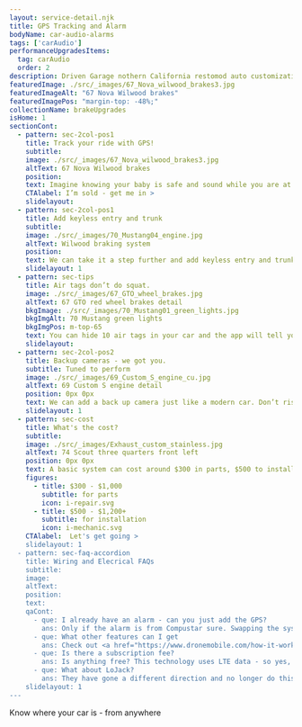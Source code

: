 ```yaml
---
layout: service-detail.njk
title: GPS Tracking and Alarm
bodyName: car-audio-alarms
tags: ['carAudio']
performanceUpgradesItems:
  tag: carAudio
  order: 2
description: Driven Garage nothern California restomod auto customization and repair shop
featuredImage: ./src/_images/67_Nova_wilwood_brakes3.jpg
featuredImageAlt: "67 Nova Wilwood brakes"
featuredImagePos: "margin-top: -48%;"
collectionName: brakeUpgrades
isHome: 1
sectionCont:
  - pattern: sec-2col-pos1
    title: Track your ride with GPS!
    subtitle: 
    image: ./src/_images/67_Nova_wilwood_brakes3.jpg
    altText: 67 Nova Wilwood brakes
    position: 
    text: Imagine knowing your baby is safe and sound while you are at work, on vacation - Anywhere! We install CompuStar alarm systems with Drone GPS so that you can see from your phone where your car is, it can alert you if it moves, the battery is low and more. Pretty slick eh?
    CTAlabel: I’m sold - get me in >
    slidelayout:
  - pattern: sec-2col-pos1
    title: Add keyless entry and trunk
    subtitle: 
    image: ./src/_images/70_Mustang04_engine.jpg
    altText: Wilwood braking system
    position: 
    text: We can take it a step further and add keyless entry and trunk to your system so you don’t have to fumble with keys to open the car or risk scratching your door.
    slidelayout: 1
  - pattern: sec-tips
    title: Air tags don’t do squat.
    image: ./src/_images/67_GTO_wheel_brakes.jpg
    altText: 67 GTO red wheel brakes detail
    bkgImage: ./src/_images/70_Mustang01_green_lights.jpg
    bkgImgAlt: 70 Mustang green lights
    bkgImgPos: m-top-65
    text: You can hide 10 air tags in your car and the app will tell you where your car was - not where it is. You can chase that thief for days while he’s joy riding your whip. Air tags don’t work real time…. And unless your car is stationary they will not tell you where your car is.
    slidelayout:
  - pattern: sec-2col-pos2
    title: Backup cameras - we got you.
    subtitle: Tuned to perform
    image: ./src/_images/69_Custom_S_engine_cu.jpg
    altText: 69 Custom S engine detail
    position: 0px 0px
    text: We can add a back up camera just like a modern car. Don’t risk scratching your ride when you put it to bed - we can hide the screen under the dash and put the camera on the license plate so you’ll barely know it’s there.
    slidelayout: 1
  - pattern: sec-cost
    title: What's the cost?
    subtitle: 
    image: ./src/_images/Exhaust_custom_stainless.jpg
    altText: 74 Scout three quarters front left
    position: 0px 0px
    text: A basic system can cost around $300 in parts, $500 to install and more complex systems $1000 in parts and $1200+ for install.
    figures:
      - title: $300 - $1,000
        subtitle: for parts
        icon: i-repair.svg
      - title: $500 - $1,200+
        subtitle: for installation
        icon: i-mechanic.svg
    CTAlabel:  Let's get going > 
    slidelayout: 1
  - pattern: sec-faq-accordion
    title: Wiring and Elecrical FAQs
    subtitle: 
    image: 
    altText: 
    position: 
    text: 
    qaCont:
      - que: I already have an alarm - can you just add the GPS?
        ans: Only if the alarm is from Compustar sure. Swapping the system isn’t a big deal.
      - que: What other features can I get
        ans: Check out <a href="https://www.dronemobile.com/how-it-works" target="_blank">https://www.dronemobile.com/how-it-works</a> for a full list. 
      - que: Is there a subscription fee?
        ans: Is anything free? This technology uses LTE data - so yes, they charge a fee - but it’s pretty small for the piece of mind.
      - que: What about LoJack?
        ans: They have gone a different direction and no longer do this.
    slidelayout: 1
---
```


Know where your car is - from anywhere